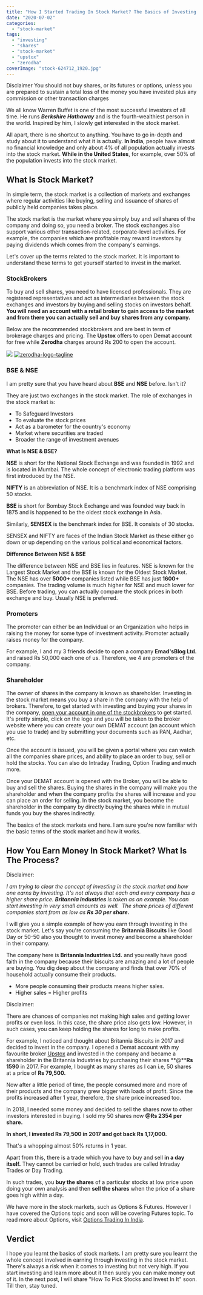 ```yaml
---
title: "How I Started Trading In Stock Market? The Basics of Investing In Stock Market"
date: "2020-07-02"
categories: 
  - "stock-market"
tags: 
  - "investing"
  - "shares"
  - "stock-market"
  - "upstox"
  - "zerodha"
coverImage: "stock-624712_1920.jpg"
---
```


Disclaimer You should not buy shares, or its futures or options, unless you are prepared to sustain a total loss of the money you have invested plus any commission or other transaction charges

We all know Warren Buffet is one of the most successful investors of all time. He runs _**Berkshire Hathaway**_ and is the fourth-wealthiest person in the world. Inspired by him, I slowly get interested in the stock market.

All apart, there is no shortcut to anything. You have to go in-depth and study about it to understand what it is actually. **In India**, people have almost no financial knowledge and only about 4% of all population actually invests into the stock market. **While in the United States**, for example, over 50% of the population invests into the stock market.

## What Is Stock Market?

In simple term, the stock market is a collection of markets and exchanges where regular activities like buying, selling and issuance of shares of publicly held companies takes place.

The stock market is the market where you simply buy and sell shares of the company and doing so, you need a broker. The stock exchanges also support various other transaction-related, corporate-level activities. For example, the companies which are profitable may reward investors by paying dividends which comes from the company's earnings. 

Let's cover up the terms related to the stock market. It is important to understand these terms to get yourself started to invest in the market.

### StockBrokers

To buy and sell shares, you need to have licensed professionals. They are registered representatives and act as intermediaries between the stock exchanges and investors by buying and selling stocks on investors behalf. **You will need an account with a retail broker to gain access to the market and from there you can actually sell and buy shares from any company.**

Below are the recommended stockbrokers and are best in term of brokerage charges and pricing. The **Upstox** offers to open Demat account for free while **Zerodha** charges around Rs 200 to open the account.

 [![](/posts/2020/07/images/upstox-logo-1.png)](https://sastaeinstein.com/go/upstox) [![zerodha-logo-tagline](/posts/2020/07/images/zerodha-logo-tagline-ouywl9lwy1jh8ayds4bet570ew826pt4wtlwdtiumc.jpg "zerodha-logo-tagline")](https://sastaeinstein.com/go/zerodha) 

### BSE & NSE

I am pretty sure that you have heard about **BSE** and **NSE** before. Isn't it? 

They are just two exchanges in the stock market. The role of exchanges in the stock market is:

- To Safeguard Investors
- To evaluate the stock prices
- Act as a barometer for the country's economy
- Market where securities are traded
- Broader the range of investment avenues

**What Is NSE & BSE?**

**NSE** is short for the National Stock Exchange and was founded in 1992 and is located in Mumbai. The whole concept of electronic trading platform was first introduced by the NSE.

**NIFTY** is an abbreviation of NSE. It is a benchmark index of NSE comprising 50 stocks.

**BSE** is short for Bombay Stock Exchange and was founded way back in 1875 and is happened to be the oldest stock exchange in Asia.

Similarly, **SENSEX** is the benchmark index for BSE. It consists of 30 stocks.

SENSEX and NIFTY are faces of the Indian Stock Market as these either go down or up depending on the various political and economical factors.

**Difference Between NSE & BSE**

The difference between NSE and BSE lies in features. NSE is known for the Largest Stock Market and the BSE is known for the Oldest Stock Market. The NSE has over **5000+** companies listed while BSE has just **1600+** companies. The trading volume is much higher for NSE and much lower for BSE. Before trading, you can actually compare the stock prices in both exchange and buy. Usually NSE is preferred.

### Promoters

The promoter can either be an Individual or an Organization who helps in raising the money for some type of investment activity. Promoter actually raises money for the company. 

For example, I and my 3 friends decide to open a company **Emad'sBlog Ltd.** and raised Rs 50,000 each one of us. Therefore, we 4 are promoters of the company. 

### Shareholder

The owner of shares in the company is known as shareholder. Investing in the stock market means you buy a share in the company with the help of brokers. Therefore, to get started with investing and buying your shares in the company, [open your account in one of the stockbrokers](#stockbrokers) to get started. It's pretty simple, click on the logo and you will be taken to the broker website where you can create your own DEMAT account (an account which you use to trade) and by submitting your documents such as PAN, Aadhar, etc.

Once the account is issued, you will be given a portal where you can watch all the companies share prices, and ability to place an order to buy, sell or hold the stocks. You can also do Intraday Trading, Option Trading and much more.

Once your DEMAT account is opened with the Broker, you will be able to buy and sell the shares. Buying the shares in the company will make you the shareholder and when the company profits the shares will increase and you can place an order for selling. In the stock market, you become the shareholder in the company by directly buying the shares while in mutual funds you buy the shares indirectly.

The basics of the stock markets end here. I am sure you're now familiar with the basic terms of the stock market and how it works. 

## How You Earn Money In Stock Market? What Is The Process?

Disclaimer: 

_I am trying to clear the concept of investing in the stock market and how one earns by investing. It's not always that each and every company has a higher share price. **Britannia Industries** is taken as an example. You can start investing in very small amounts as well.  The share prices of different companies start from as low as **Rs 30 per share.**_

I will give you a simple example of how you earn through investing in the stock market. Let's say you're consuming the **Britannia Biscuits** like Good Day or 50-50 also you thought to invest money and become a shareholder in their company.

The company here is **Britannia Industries Ltd.** and you really have good faith in the company because their biscuits are amazing and a lot of people are buying. You dig deep about the company and finds that over 70% of household actually consume their products. 

- More people consuming their products means higher sales.
- Higher sales = Higher profits

Disclaimer:

There are chances of companies not making high sales and getting lower profits or even loss. In this case, the share price also gets low. However, in such cases, you can keep holding the shares for long to make profits.

For example, I noticed and thought about Britannia Biscuits in 2017 and decided to invest in the company. I opened a Demat account with my favourite broker [Upstox](https://sastaeinstein.com/go/upstox) and invested in the company and became a shareholder in the Britannia Industries by purchasing their shares **@****Rs** **1590** in 2017. For example, I bought as many shares as I can i.e, 50 shares at a price of **Rs 79,500.**

Now after a little period of time, the people consumed more and more of their products and the company grew bigger with loads of profit. Since the profits increased after 1 year, therefore, the share price increased too.

In 2018, I needed some money and decided to sell the shares now to other investors interested in buying. I sold my 50 shares now **@Rs 2354 per share.**

**In short, I invested Rs 79,500 in 2017 and got back Rs 1,17,000.**

That's a whopping almost 50% returns in 1 year.

Apart from this, there is a trade which you have to buy and sell **in a day itself.** They cannot be carried or hold, such trades are called Intraday Trades or Day Trading. 

In such trades, you **buy the shares** of a particular stocks at low price upon doing your own analysis and then **sell the shares** when the price of a share goes high within a day. 

We have more in the stock markets, such as Options & Futures. However I have covered the Options topic and soon will be covering Futures topic. To read more about Options, visit [Options Trading In India](https://sastaeinstein.com/options-trading-india).

## Verdict

I hope you learnt the basics of stock markets. I am pretty sure you learnt the whole concept involved in earning through investing in the stock market. There's always a risk when it comes to investing but not very high. If you start investing and learn more about it then surely you can make money out of it. In the next post, I will share "How To Pick Stocks and Invest In It" soon. Till then, stay tuned.
